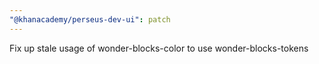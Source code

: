```yaml
---
"@khanacademy/perseus-dev-ui": patch
---
```


Fix up stale usage of wonder-blocks-color to use wonder-blocks-tokens

